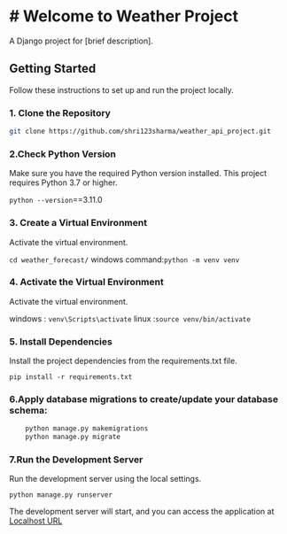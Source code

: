 # # Welcome to Weather Project

A Django project for [brief description].

## Getting Started

Follow these instructions to set up and run the project locally.

### 1. Clone the Repository

```bash
git clone https://github.com/shri123sharma/weather_api_project.git
```
### 2.Check Python Version
Make sure you have the required Python version installed. This project requires Python 3.7 or higher.

`python --version`==3.11.0

### 3. Create a Virtual Environment
Activate the virtual environment.

`cd weather_forecast/`
windows command:`python -m venv venv`

### 4. Activate the Virtual Environment
Activate the virtual environment.

windows : `venv\Scripts\activate`
linux :`source venv/bin/activate` 

### 5. Install Dependencies
Install the project dependencies from the requirements.txt file.

`pip install -r requirements.txt`

### 6.Apply database migrations to create/update your database schema:

```bash
    python manage.py makemigrations
    python manage.py migrate
```

### 7.Run the Development Server
Run the development server using the local settings.

`python manage.py runserver`

The development server will start, and you can access the application at 
[Localhost URL](http://127.0.0.1:8000/)

